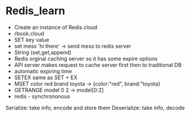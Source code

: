 # Redis_learn

- Create an instance of Redis cloud
- rbook.cloud
- SET key value
- set mess 'hi there' -> send mess to redis server
- String (set,get,append)
- Redis orginal caching server so it has some expire options
- API server makes request to cache server first then to traditional DB
- automatic expiring time
- SETEX same as SET + EX
- MSET color red brand toyota -> {color:"red", brand:"toyota}
- GETRANGE model 0 2 -> model[0:2]
- redis - synchrononous

Serialize: take info, encode and store them
Deserialize: take info, decode
